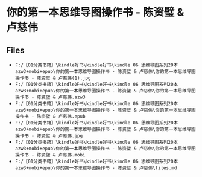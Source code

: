 # 你的第一本思维导图操作书 - 陈资璧 & 卢慈伟

## Files

- `F:/【01分类书籍】\kindle好书\kindle好书\kindle 06 思维导图系列20本 azw3+mobi+epub\你的第一本思维导图操作书 - 陈资璧 & 卢慈伟\你的第一本思维导图操作书 - 陈资璧 & 卢慈伟(1).jpg`
- `F:/【01分类书籍】\kindle好书\kindle好书\kindle 06 思维导图系列20本 azw3+mobi+epub\你的第一本思维导图操作书 - 陈资璧 & 卢慈伟\你的第一本思维导图操作书 - 陈资璧 & 卢慈伟.azw3`
- `F:/【01分类书籍】\kindle好书\kindle好书\kindle 06 思维导图系列20本 azw3+mobi+epub\你的第一本思维导图操作书 - 陈资璧 & 卢慈伟\你的第一本思维导图操作书 - 陈资璧 & 卢慈伟.epub`
- `F:/【01分类书籍】\kindle好书\kindle好书\kindle 06 思维导图系列20本 azw3+mobi+epub\你的第一本思维导图操作书 - 陈资璧 & 卢慈伟\你的第一本思维导图操作书 - 陈资璧 & 卢慈伟.jpg`
- `F:/【01分类书籍】\kindle好书\kindle好书\kindle 06 思维导图系列20本 azw3+mobi+epub\你的第一本思维导图操作书 - 陈资璧 & 卢慈伟\你的第一本思维导图操作书 - 陈资璧 & 卢慈伟.mobi`
- `F:/【01分类书籍】\kindle好书\kindle好书\kindle 06 思维导图系列20本 azw3+mobi+epub\你的第一本思维导图操作书 - 陈资璧 & 卢慈伟\files.md`
